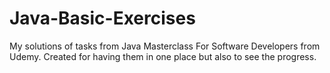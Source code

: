 # Java-Basic-Exercises
My solutions of tasks from Java Masterclass For Software Developers from Udemy.
Created for having them in one place but also to see the progress.
